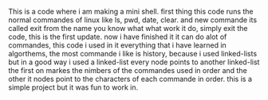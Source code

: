 This is a code where i am making a mini shell.
first thing this code runs the normal commandes of linux like ls, pwd, date, clear.
and new commande its called exit from the name you know what what work it do, simply exit the code, this is the first update.
now i have finished it it can do alot of commandes, this code i used in it everything that i have learned in algorthems, the most commande i like is history, because i used linked-lists but in a good way i used a linked-list every node points to another linked-list the first on markes the nimbers of the commandes used in order and the other it nodes point to the characters of each commande in order.
this is a simple project but it was fun to work in.